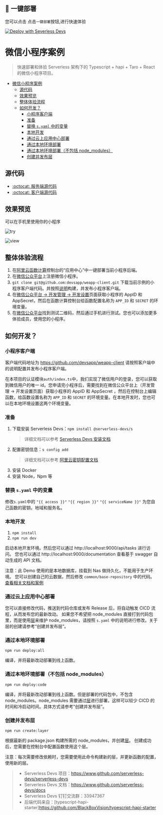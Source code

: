 ## 🚀 一键部署
您可以点击 点击`一键部署`按钮,进行快速体验

[![Deploy with Severless Devs](https://img.alicdn.com/imgextra/i1/O1CN01w5RFbX1v45s8TIXPz_!!6000000006118-55-tps-95-28.svg)](https://fcnext.console.aliyun.com/applications/create?template=start-weapp)
# 微信小程序案例

> 快速部署和体验 Serverless 架构下的 Typescript + hapi + Taro + React 的微信小程序项目。

- [微信小程序案例](#微信小程序案例)
  - [源代码](#源代码)
  - [效果预览](#效果预览)
  - [整体体验流程](#整体体验流程)
  - [如何开发？](#如何开发)
    - [小程序客户端](#小程序客户端)
    - [准备](#准备)
    - [替换 `s.yaml` 中的变量](#替换-syaml-中的变量)
    - [本地开发](#本地开发)
    - [通过云上应用中心部署](#通过云上应用中心部署)
    - [通过本地环境部署](#通过本地环境部署)
    - [通过本地环境部署（不包括 node_modules）](#通过本地环境部署不包括-node_modules)
    - [创建并发布层](#创建并发布层)
## 源代码

- [:octocat: 服务端源代码](https://github.com/devsapp/start-weapp/tree/main/src)
- [:octocat: 客户端源代码](https://github.com/devsapp/weapp-client)
  
## 效果预览

可以在手机里使用你的小程序

![try](https://img.alicdn.com/imgextra/i4/O1CN01anewVJ1gAlPEkkA1U_!!6000000004102-0-tps-258-258.jpg)

![view](https://img.alicdn.com/imgextra/i3/O1CN01tcjzXg1UKaVsUjhTw_!!6000000002499-0-tps-404-528.jpg)

## 整体体验流程

1. 在[阿里云函数计算](https://fcnext.console.aliyun.com/)控制台的“应用中心”中一键部署当前小程序后端。
2. 在[微信公众平台](https://mp.weixin.qq.com/)上注册微信小程序。
3. `git clone git@github.com:devsapp/weapp-client.git` 下载当前示例的小程序客户端代码。并按照[说明](https://github.com/devsapp/weapp-client/blob/main/README.md)构建，并发布小程序客户端。
4. 在[微信公众平台 -> 开发管理 -> 开发设置](https://mp.weixin.qq.com/)页面获取小程序的 AppID 和 AppSecret，然后在函数计算控制台给函数配置名称为 `APP_ID` 和 `SECRET` 的环境变量。
5. 在[微信公众平台](https://mp.weixin.qq.com/)找到测试二维码，然后通过手机进行测试。您也可以添加更多体验成员，使用您的小程序。
## 如何开发？
### 小程序客户端

客户端代码地址为 https://github.com/devsapp/weapp-client
请按照客户端中的说明配置并发布小程序客户端。

在本项目的认证模块`auth/index.ts`中，我们实现了微信用户的登录，您可以获取到微信用户的唯一 id。您申请完小程序后，需要找到在微信公众平台上（开发管理 -> 开发设置页面）获取小程序的 AppID 和 AppSecret ，然后在控制台上编辑函数，给函数设置名称为 `APP_ID` 和 `SECRET` 的环境变量。在本地开发时，您也可以在本地环境设置这两个环境变量。
### 准备

1. 下载安装 Serverless Devs：`npm install @serverless-devs/s` 
    > 详细文档可以参考 [Serverless Devs 安装文档](https://github.com/Serverless-Devs/Serverless-Devs/blob/main/docs/zh/install.md)
2. 配置密钥信息：`s config add`
    > 详细文档可以参考 [阿里云密钥配置文档](https://github.com/devsapp/fc/blob/main/docs/zh/config.md)
3. 安装 Docker
4. 安装 Node，Npm 等
### 替换 `s.yaml` 中的变量

修改`s.yaml`中的 `"{{ access }}"` `"{{ region }}"` `"{{ serviceName }}"` 为您自己函数的密钥，地域和服务名。
### 本地开发

1. `npm install`
2. `npm run dev`

启动本地开发环境。然后您可以通过 http://localhost:9000/api/tasks 进行访问。
您也可以通过 http://localhost:9000/documentation 查看基于 swagger 自动生成的 API 文档。

注意：此 Demo 使用的是本地数据库，挂载到 Nas 做持久化，不能用于生产环境。 您可以创建自己的云数据，然后修改 `common/base-repository` 中的代码。[查看相关文档和案例](https://help.aliyun.com/document_detail/84514.html)

### 通过云上应用中心部署

您可以直接修改代码，推送到代码仓库或发布 Release 后，将自动触发 CICD 流程，从而发布您的最新改动。
如果您不希望把 node_modules 直接打到代码包里，而是使用[层](https://help.aliyun.com/document_detail/193057.html)来维护 node_modules，请按照 `s.yaml` 中的说明进行修改。关于层的创建请参考“创建并发布层”。
### 通过本地环境部署

`npm run deploy:all` 

编译，并将最新改动部署到线上函数。
### 通过本地环境部署（不包括 node_modules）

`npm run deploy:code` 

编译，并将最新改动部署到线上函数。但是部署的代码包中，不包含 node_modules。node_modules 需要通过[层](https://help.aliyun.com/document_detail/193057.html)进行部署。这样可以较少 CICD 的时间和冷启动时间。具体方式请参考“创建并发布层”。

### 创建并发布层

`npm run create:layer` 

根据最新的 package.json 构建所需的 node_modules，并创建[层](https://help.aliyun.com/document_detail/193057.html)。
创建成功后，您需要在控制台中配置函数使用这个层。

注意：每次需要修改依赖时，您需要使用此命令构建新的层，并更新函数的配置，使用新的层。

> - Serverless Devs 项目：https://www.github.com/serverless-devs/serverless-devs   
> - Serverless Devs 文档：https://www.github.com/serverless-devs/docs   
> - Serverless Devs 钉钉交流群：33947367    
> - 后端代码来自：[typescript-hapi-starter]https://github.com/BlackBoxVision/typescript-hapi-starter